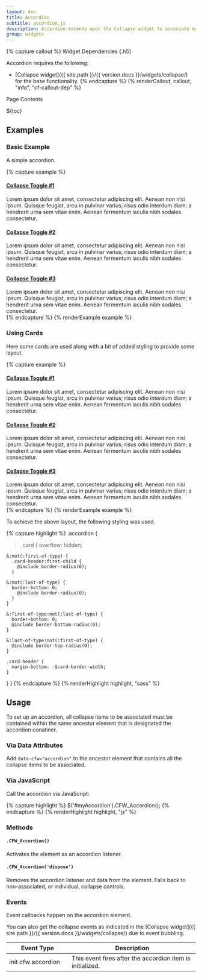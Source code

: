 ```yaml
---
layout: doc
title: Accordion
subtitle: accordion.js
description: Accordion extends upon the Collapse widget to associate multiple collapse items in the same container.
group: widgets
---
```


{% capture callout %}
Widget Dependencies
{.h5}

Accordion requires the following:

* [Collapse widget]({{ site.path }}/{{ version.docs }}/widgets/collapse/) for the base functionality.
{% endcapture %}
{% renderCallout, callout, "info", "cf-callout-dep" %}

<div class="h3 cf-toc-header">Page Contents</div>

${toc}

## Examples

### Basic Example

A simple accordion.

{% capture example %}
<div data-cfw="accordion">
  <h4><a href="#accordion0" data-cfw="collapse" class="open">Collapse Toggle #1</a></h4>
  <div id="accordion0" class="collapse">
    Lorem ipsum dolor sit amet, consectetur adipiscing elit. Aenean non nisi ipsum. Quisque feugiat, arcu in pulvinar varius; risus odio interdum diam; a hendrerit urna sem vitae enim. Aenean fermentum iaculis nibh sodales consectetur.
  </div>
  <h4><a href="#accordion1" data-cfw="collapse">Collapse Toggle #2</a></h4>
  <div id="accordion1" class="collapse">
    Lorem ipsum dolor sit amet, consectetur adipiscing elit. Aenean non nisi ipsum. Quisque feugiat, arcu in pulvinar varius; risus odio interdum diam; a hendrerit urna sem vitae enim. Aenean fermentum iaculis nibh sodales consectetur.
  </div>
  <h4><a href="#accordion2" data-cfw="collapse">Collapse Toggle #3</a></h4>
  <div id="accordion2" class="collapse">
    Lorem ipsum dolor sit amet, consectetur adipiscing elit. Aenean non nisi ipsum. Quisque feugiat, arcu in pulvinar varius; risus odio interdum diam; a hendrerit urna sem vitae enim. Aenean fermentum iaculis nibh sodales consectetur.
  </div>
</div>
{% endcapture %}
{% renderExample example %}

### Using Cards

Here some cards are used along with a bit of added styling to provide some layout.

{% capture example %}
<div data-cfw="accordion" class="accordion">
  <div class="card mb-0">
    <div class="card-header">
      <h4 class="mb-0">
        <a href="#card0" role="button" data-cfw="collapse" class="open">Collapse Toggle #1</a>
      </h4>
    </div>
    <div id="card0" class="collapse">
      <div class="card-body">
        Lorem ipsum dolor sit amet, consectetur adipiscing elit. Aenean non nisi ipsum. Quisque feugiat, arcu in pulvinar varius; risus odio interdum diam; a hendrerit urna sem vitae enim. Aenean fermentum iaculis nibh sodales consectetur.
      </div>
    </div>
  </div>
  <div class="card mb-0">
    <div class="card-header">
      <h4 class="mb-0">
        <a href="#card1" role="button" data-cfw="collapse">Collapse Toggle #2</a>
      </h4>
    </div>
    <div id="card1" class="collapse">
      <div class="card-body">
        Lorem ipsum dolor sit amet, consectetur adipiscing elit. Aenean non nisi ipsum. Quisque feugiat, arcu in pulvinar varius; risus odio interdum diam; a hendrerit urna sem vitae enim. Aenean fermentum iaculis nibh sodales consectetur.
      </div>
    </div>
  </div>
  <div class="card mb-0">
    <div class="card-header">
      <h4 class="mb-0">
        <a href="#card2" role="button" data-cfw="collapse">Collapse Toggle #3</a>
      </h4>
    </div>
    <div id="card2" class="collapse">
      <div class="card-body">
        Lorem ipsum dolor sit amet, consectetur adipiscing elit. Aenean non nisi ipsum. Quisque feugiat, arcu in pulvinar varius; risus odio interdum diam; a hendrerit urna sem vitae enim. Aenean fermentum iaculis nibh sodales consectetur.
      </div>
    </div>
  </div>
</div>
{% endcapture %}
{% renderExample example %}

To achieve the above layout, the following styling was used.

{% capture highlight %}
.accordion {
  > .card {
    overflow: hidden;

    &:not(:first-of-type) {
      .card-header:first-child {
        @include border-radius(0);
      }

    &:not(:last-of-type) {
      border-bottom: 0;
        @include border-radius(0);
      }
    }

    &:first-of-type:not(:last-of-type) {
      border-bottom: 0;
      @include border-bottom-radius(0);
    }

    &:last-of-type:not(:first-of-type) {
      @include border-top-radius(0);
    }

    .card-header {
      margin-bottom: -$card-border-width;
    }
  }
}
{% endcapture %}
{% renderHighlight highlight, "sass" %}

## Usage

To set up an accordion, all collapse items to be associated must be contained within the same ancestor element that is designated the accordion conatiner.

### Via Data Attributes

Add `data-cfw="accordion"` to the ancestor element that contains all the collapse items to be associated.

### Via JavaScript

Call the accordion via JavaScript:

{% capture highlight %}
$('#myAccordion').CFW_Accordion();
{% endcapture %}
{% renderHighlight highlight, "js" %}

### Methods

#### `.CFW_Accordion()`

Activates the element as an accordion listener.

#### `.CFW_Accordion('dispose')`

Removes the accordion listener and data from the element. Falls back to non-associated, or individual, collapse controls.

### Events

Event callbacks happen on the accordion element.

You can also get the collapse events as indicated in the [Collapse widget]({{ site.path }}/{{ version.docs }}/widgets/collapse/) due to event bubbling.

<div class="table-scroll">
  <table class="table table-bordered table-striped">
    <thead>
      <tr>
        <th style="width: 150px;">Event Type</th>
        <th>Description</th>
      </tr>
    </thead>
    <tbody>
      <tr>
        <td>init.cfw.accordion</td>
        <td>This event fires after the accordion item is initialized.</td>
      </tr>
    </tbody>
  </table>
</div>
